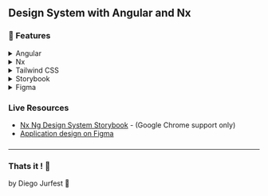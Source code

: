 <!-- markdownlint-configure-file {
  "MD013": {
    "code_blocks": false,
    "tables": false
  },
  "MD033": false,
  "MD041": false
} -->

<h2 align="left">Design System with Angular and Nx</h2>

<!-- <h4 align="center">
  My result, using Angular and Nrwl Nx (monorepo), after completing the Rocketseat online course (available on their platform): "Ignite Lab: Building a Design System with React and Figma"
</h4> -->

<!-- ###

<p align="center">
  <a href="#computer-technologies">Technologies</a>&nbsp;&nbsp;&nbsp;|&nbsp;&nbsp;&nbsp;
  <a href="#installing-the-application">How to run</a>&nbsp;&nbsp;&nbsp;|&nbsp;&nbsp;&nbsp;
  <a href="#page_facing_up-license">License</a>&nbsp;&nbsp;&nbsp;|&nbsp;&nbsp;&nbsp;
  <a href="#mailbox_with_mail-get-in-touch">Get in touch</a>
</p>
<br><br> -->

###

### :test_tube: Features

<details>
  <summary>Angular</summary>

  > **Angular Components**:
  > <img src="https://github.com/devicons/devicon/blob/v2.16.0/icons/angular/angular-original.svg" height="70" width="100" alt="angular logo"  align="right" />
  >
  >  A collection of reusable UI components
  >
  >  built with the Angular Framework.

</details>

<details>
  <summary>Nx</summary>
    
  > **Nx Workspace**: 
  > <img src="https://raw.githubusercontent.com/nrwl/nx/master/images/nx-logo.png" width="77" alt="nx logo"  align="right" />
  >
  > Utilizes Nx to manage monorepo architecture,
  >
  > facilitating code sharing and scaling.

</details>

<details>
  <summary>Tailwind CSS</summary>
  
  > **Tailwind CSS**:
  > <img src="https://github.com/devicons/devicon/blob/v2.16.0/icons/tailwindcss/tailwindcss-original.svg" height="55" width="77" alt="tailwindcss logo"  align="right" />
  >
  > Integrates Tailwind CSS for rapid UI
  >
  > development and customization.

</details>

<details>
  <summary>Storybook</summary>
  
  > **Storybook Integration**:
  > <img src="https://cdn.jsdelivr.net/gh/devicons/devicon/icons/storybook/storybook-original.svg" height="55" width="77" alt="storybook logo"  align="right" />
  >
  > Includes Storybook for component-driven
  >
  > development and documentation.

</details>

<details>
  <summary>Figma</summary>
  
  > **Design Prototyping**:
  > <img src="https://cdn.jsdelivr.net/gh/devicons/devicon/icons/figma/figma-original.svg" height="55" width="77" alt="figma logo"  align="right" />
  >
  > Figma for design prototyping 
  >
  > and collaboration.

</details>

<!-- 
<div align="center">
  <a href="https://angular.io/">
  </a>
  <a href="https://nx.dev/">
  </a>
  <a href="https://tailwindcss.com/">
  </a>
  <a href="https://storybook.js.org/">
  </a>
  <a href="https://www.figma.com/design/">
  </a>
</div>
-->

###

<!-- <div align="center">
  <img height="200" src="https://i.imgflip.com/65efzo.gif"  />
</div> -->

### Live Resources

<!-- - [Application](https://nxng-ds.netlify.app) (Google Chrome support only) -->
- [Nx Ng Design System Storybook](https://635b1a669687bc9ada4c876d-uuhzrvullo.chromatic.com) - (Google Chrome support only)
- [Application design on Figma](https://www.figma.com/file/vRjQBHN8Frx6zejrfLlGu8/Untitled?node-id=1%3A2)

###

<!-- <div align="center">
  <a href="https://www.linkedin.com/in/diegojurfest/">
    <img src="https://img.shields.io/static/v1?message=LinkedIn&logo=linkedin&label=&color=0077B5&logoColor=white&labelColor=&style=for-the-badge" height="35" alt="linkedin logo"  />
  </a>
</div> -->

---

### Thats it ! :wave:

by Diego Jurfest :tada:
